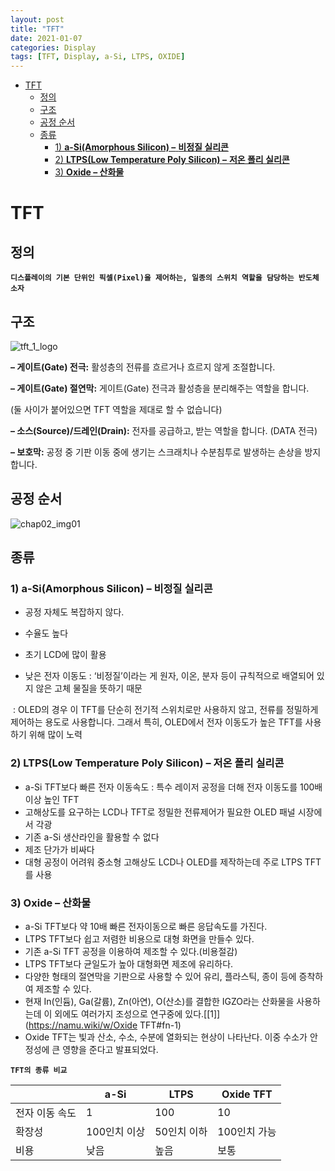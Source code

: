 ```yaml
---
layout: post
title: "TFT"
date: 2021-01-07
categories: Display
tags: [TFT, Display, a-Si, LTPS, OXIDE]
---
```



- [TFT](#tft)
  - [정의](#정의)
  - [구조](#구조)
  - [공정 순서](#공정-순서)
  - [종류](#종류)
    - [1) **a-Si(Amorphous Silicon) –** **비정질 실리콘**](#1-a-siamorphous-silicon--비정질-실리콘)
    - [2) **LTPS(Low Temperature Poly Silicon) –** **저온 폴리 실리콘**](#2-ltpslow-temperature-poly-silicon--저온-폴리-실리콘)
    - [3) **Oxide – 산화물**](#3-oxide--산화물)


# TFT



## 정의

**`디스플레이의 기본 단위인 픽셀(Pixel)을 제어하는, 일종의 스위치 역할을 담당하는 반도체 소자`**



## 구조

![tft_1_logo](http://blog.lgdisplay.com/lgdisplay/wp-content/uploads/2016/04/tft_1_logo.png)

**– 게이트(Gate) 전극:** 활성층의 전류를 흐르거나 흐르지 않게 조절합니다.

**– 게이트(Gate) 절연막:** 게이트(Gate) 전극과 활성층을 분리해주는 역할을 합니다.

(둘 사이가 붙어있으면 TFT 역할을 제대로 할 수 없습니다)

**– 소스(Source)/드레인(Drain):** 전자를 공급하고, 받는 역할을 합니다. (DATA 전극)

**– 보호막:** 공정 중 기판 이동 중에 생기는 스크래치나 수분침투로 발생하는 손상을 방지합니다.





## 공정 순서

![chap02_img01](http://blog.lgdisplay.com/lgdisplay/wp-content/uploads/2016/04/chap02_img01.gif)





## 종류

### 1) **a-Si(Amorphous Silicon) –** **비정질 실리콘**

+ 공정 자체도 복잡하지 않다.
+ 수율도 높다
+ 초기 LCD에 많이 활용

+ 낮은 전자 이동도 
  : ‘비정질’이라는 게 원자, 이온, 분자 등이 규칙적으로 배열되어 있지 않은 고체 물질을 뜻하기 때문

​       :  OLED의 경우 이 TFT를 단순히 전기적 스위치로만 사용하지 않고, 전류를 정밀하게 제어하는 용도로 사용합니다. 그래서 특히, OLED에서 전자 이동도가 높은 TFT를 사용하기 위해 많이 노력



### 2) **LTPS(Low Temperature Poly Silicon) –** **저온 폴리 실리콘**

* a-Si TFT보다 빠른 전자 이동속도
  : 특수 레이저 공정을 더해 전자 이동도를 100배 이상 높인 TFT
* 고해상도를 요구하는 LCD나 TFT로 정밀한 전류제어가 필요한 OLED 패널 시장에서 각광
* 기존 a-Si 생산라인을 활용할 수 없다
* 제조 단가가 비싸다
* 대형 공정이 어려워 중소형 고해상도 LCD나 OLED를 제작하는데 주로 LTPS TFT를 사용



### 3) **Oxide – 산화물**

* a-Si TFT보다 약 10배 빠른 전자이동으로 빠른 응답속도를 가진다.
* LTPS TFT보다 쉽고 저렴한 비용으로 대형 화면을 만들수 있다.
* 기존 a-Si TFT 공정을 이용하여 제조할 수 있다.(비용절감)
* LTPS TFT보다 균일도가 높아 대형화면 제조에 유리하다.
* 다양한 형태의 절연막을 기판으로 사용할 수 있어 유리, 플라스틱, 종이 등에 증착하여 제조할 수 있다.
* 현재 In(인듐), Ga(갈륨), Zn(아연), O(산소)를 결합한 IGZO라는 산화물을 사용하는데 이 외에도 여러가지 조성으로 연구중에 있다.[[1\]](https://namu.wiki/w/Oxide TFT#fn-1)
* Oxide TFT는 빛과 산소, 수소, 수분에 열화되는 현상이 나타난다. 이중 수소가 안정성에 큰 영향을 준다고 발표되었다.



**`TFT의 종류 비교`**

|                | a-Si         | LTPS        | Oxide TFT    |
| -------------- | ------------ | ----------- | ------------ |
| 전자 이동 속도 | 1            | 100         | 10           |
| 확장성         | 100인치 이상 | 50인치 이하 | 100인치 가능 |
| 비용           | 낮음         | 높음        | 보통         |

